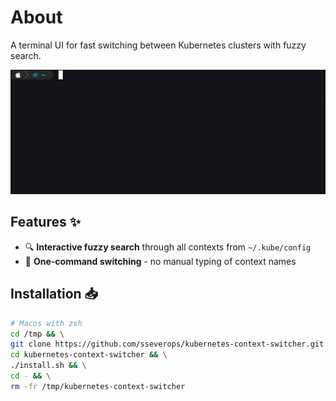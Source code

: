# About

A terminal UI for fast switching between Kubernetes clusters with fuzzy search.

![Demo GIF](docs/demo.gif)

## Features ✨

- 🔍 **Interactive fuzzy search** through all contexts from `~/.kube/config`
- 🚀 **One-command switching** - no manual typing of context names

## Installation 📥

```bash
# Macos with zsh
cd /tmp && \
git clone https://github.com/sseverops/kubernetes-context-switcher.git && \
cd kubernetes-context-switcher && \
./install.sh && \
cd - && \
rm -fr /tmp/kubernetes-context-switcher
```
